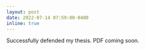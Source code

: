 ```yaml
---
layout: post
date: 2022-07-14 07:59:00-0400
inline: true
---
```


Successfully defended my thesis. PDF coming soon.
